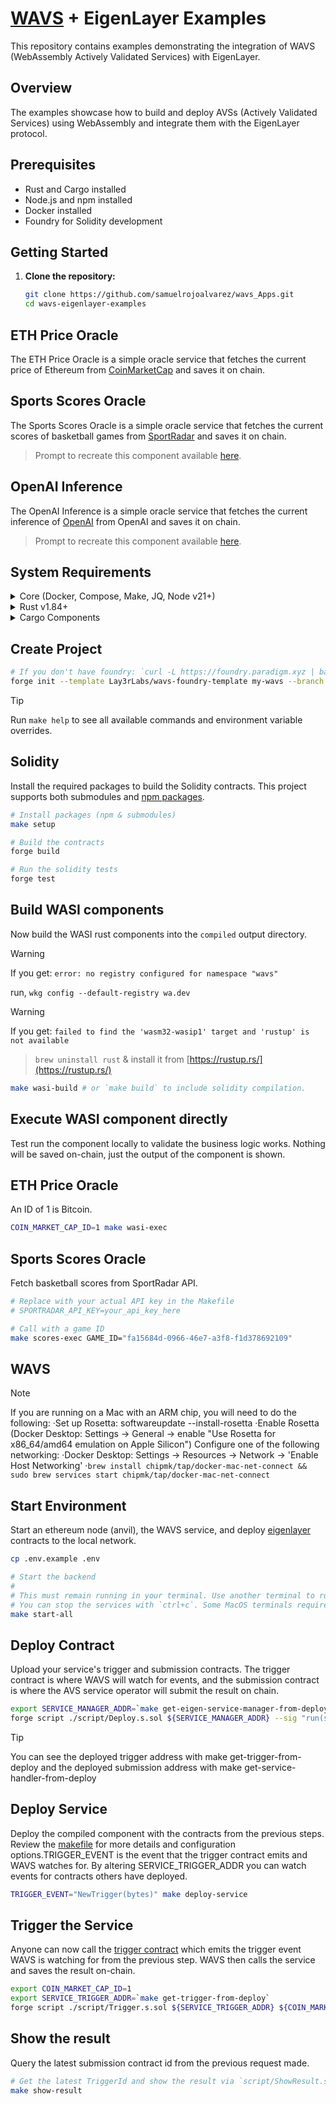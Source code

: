 # [WAVS](https://docs.wavs.xyz/) + EigenLayer Examples

This repository contains examples demonstrating the integration of WAVS (WebAssembly Actively Validated Services) with EigenLayer.

## Overview

The examples showcase how to build and deploy AVSs (Actively Validated Services) using WebAssembly and integrate them with the EigenLayer protocol.

## Prerequisites

- Rust and Cargo installed
- Node.js and npm installed
- Docker installed 
- Foundry for Solidity development

## Getting Started

1. **Clone the repository:**

   ```bash
   git clone https://github.com/samuelrojoalvarez/wavs_Apps.git
   cd wavs-eigenlayer-examples

## ETH Price Oracle
The ETH Price Oracle is a simple oracle service that fetches the current price of Ethereum from [CoinMarketCap](https://coinmarketcap.com/) and saves it on chain.

## Sports Scores Oracle
The Sports Scores Oracle is a simple oracle service that fetches the current scores of basketball games from [SportRadar](https://sportradar.com/) and saves it on chain.

> Prompt to recreate this component available [here](https://gist.github.com/samuelrojoalvarez/de38e6cbbe56da081d98f1cb3c97fbe2).

## OpenAI Inference
The OpenAI Inference is a simple oracle service that fetches the current inference of [OpenAI](https://openai.com/) from OpenAI and saves it on chain.

> Prompt to recreate this component available [here](https://gist.github.com/samuelrojoalvarez/4c3683f97a6e86a33cd47a545f3eaa6c).

## System Requirements

<details>
  <summary>Core (Docker, Compose, Make, JQ, Node v21+)</summary>
  
  Details about Core requirements here.
</details>

<details>
  <summary>Rust v1.84+</summary>
  
  Details about Rust version here.
</details>

<details>
  <summary>Cargo Components</summary>
  
  Details about Cargo Components here.
</details>

## Create Project

   ```bash
   # If you don't have foundry: `curl -L https://foundry.paradigm.xyz | bash && $HOME/.foundry/bin/foundryup`
   forge init --template Lay3rLabs/wavs-foundry-template my-wavs --branch 0.3
   ```
> [!TIP]
Run `make help` to see all available commands and environment variable overrides.


## Solidity

Install the required packages to build the Solidity contracts. This project supports both submodules and [npm packages](https://github.com/samuelrojoalvarez/wavs_Apps/blob/main/package.json).
   ```bash
   # Install packages (npm & submodules)
   make setup
   
   # Build the contracts
   forge build
   
   # Run the solidity tests
   forge test
   ```
## Build WASI components
Now build the WASI rust components into the `compiled` output directory.

> [!WARNING]  
>
> If you get: `error: no registry configured for namespace "wavs"`
>
> run, `wkg config --default-registry wa.dev`

> [!WARNING]  
>
> If you get: `failed to find the 'wasm32-wasip1' target and 'rustup' is not available`

>
> `brew uninstall rust` & install it from [https://rustup.rs/](https://rustup.rs/)
   ```bash
   make wasi-build # or `make build` to include solidity compilation.
   ```
## Execute WASI component directly

Test run the component locally to validate the business logic works. Nothing will be saved on-chain, just the output of the component is shown.
## ETH Price Oracle
An ID of 1 is Bitcoin.
   ```bash
   COIN_MARKET_CAP_ID=1 make wasi-exec
   ```
## Sports Scores Oracle
Fetch basketball scores from SportRadar API.
   ```bash
   # Replace with your actual API key in the Makefile
   # SPORTRADAR_API_KEY=your_api_key_here
   
   # Call with a game ID
   make scores-exec GAME_ID="fa15684d-0966-46e7-a3f8-f1d378692109"
   ```
## WAVS

> [!NOTE]  
> If you are running on a Mac with an ARM chip, you will need to do the following:
> ·Set up Rosetta: softwareupdate --install-rosetta
> ·Enable Rosetta (Docker Desktop: Settings -> General -> enable "Use Rosetta for x86_64/amd64 emulation on Apple Silicon")
> Configure one of the following networking:
> ·Docker Desktop: Settings -> Resources -> Network -> 'Enable Host Networking'
> ·`brew install chipmk/tap/docker-mac-net-connect && sudo brew services start chipmk/tap/docker-mac-net-connect`

## Start Environment
Start an ethereum node (anvil), the WAVS service, and deploy [eigenlayer](https://www.eigenlayer.xyz/) contracts to the local network.
   ```bash
   cp .env.example .env
   
   # Start the backend
   #
   # This must remain running in your terminal. Use another terminal to run other commands.
   # You can stop the services with `ctrl+c`. Some MacOS terminals require pressing it twice.
   make start-all
   ```
## Deploy Contract
Upload your service's trigger and submission contracts. The trigger contract is where WAVS will watch for events, and the submission contract is where the AVS service operator will submit the result on chain.
   ```bash
   export SERVICE_MANAGER_ADDR=`make get-eigen-service-manager-from-deploy`
   forge script ./script/Deploy.s.sol ${SERVICE_MANAGER_ADDR} --sig "run(string)" --rpc-url http://localhost:8545 --broadcast
   ```
> [!TIP] 
> You can see the deployed trigger address with make get-trigger-from-deploy and the deployed submission address with make get-service-handler-from-deploy

## Deploy Service

Deploy the compiled component with the contracts from the previous steps. Review the [makefile](https://github.com/samuelrojoalvarez/wavs_Apps/blob/main/Makefile) for more details and configuration options.TRIGGER_EVENT is the event that the trigger contract emits and WAVS watches for. By altering SERVICE_TRIGGER_ADDR you can watch events for contracts others have deployed.

   ```bash
   TRIGGER_EVENT="NewTrigger(bytes)" make deploy-service
   ```

## Trigger the Service

Anyone can now call the [trigger contract](https://github.com/samuelrojoalvarez/wavs_Apps/blob/main/src/contracts/WavsTrigger.sol) which emits the trigger event WAVS is watching for from the previous step. WAVS then calls the service and saves the result on-chain.
   ```bash
   export COIN_MARKET_CAP_ID=1
   export SERVICE_TRIGGER_ADDR=`make get-trigger-from-deploy`
   forge script ./script/Trigger.s.sol ${SERVICE_TRIGGER_ADDR} ${COIN_MARKET_CAP_ID} --sig "run(string,string)" --rpc-url http://localhost:8545 --broadcast -v 4
   ```
## Show the result
Query the latest submission contract id from the previous request made.
   ```bash
   # Get the latest TriggerId and show the result via `script/ShowResult.s.sol`
   make show-result
   ```

